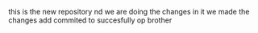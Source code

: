 this is the new repository
nd we are doing the changes in it
we made the changes add commited to succesfully
op brother